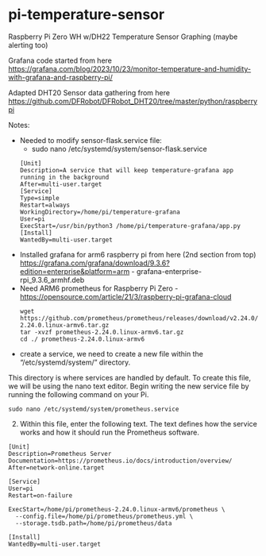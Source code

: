 # pi-temperature-sensor
Raspberry Pi Zero WH w/DH22 Temperature Sensor Graphing (maybe alerting too)

Grafana code started from here https://grafana.com/blog/2023/10/23/monitor-temperature-and-humidity-with-grafana-and-raspberry-pi/

Adapted DHT20 Sensor data gathering from here https://github.com/DFRobot/DFRobot_DHT20/tree/master/python/raspberrypi

Notes:
  * Needed to modify sensor-flask.service file:
    * sudo nano /etc/systemd/system/sensor-flask.service
     ```
     [Unit]
     Description=A service that will keep temperature-grafana app running in the background
     After=multi-user.target
     [Service]
     Type=simple
     Restart=always
     WorkingDirectory=/home/pi/temperature-grafana
     User=pi
     ExecStart=/usr/bin/python3 /home/pi/temperature-grafana/app.py
     [Install]
     WantedBy=multi-user.target
     ```
  * Installed grafana for arm6 raspberry pi from here (2nd section from top) https://grafana.com/grafana/download/9.3.6?edition=enterprise&platform=arm - grafana-enterprise-rpi_9.3.6_armhf.deb
  * Need ARM6 prometheus for Raspberry Pi Zero - https://opensource.com/article/21/3/raspberry-pi-grafana-cloud
    ```
    wget https://github.com/prometheus/prometheus/releases/download/v2.24.0/prometheus-2.24.0.linux-armv6.tar.gz
    tar -xvzf prometheus-2.24.0.linux-armv6.tar.gz
    cd ./ prometheus-2.24.0.linux-armv6
    ```
  * create a service, we need to create a new file within the “/etc/systemd/system/” directory.

  This directory is where services are handled by default.
  To create this file, we will be using the nano text editor.
  Begin writing the new service file by running the following command on your Pi.
  ```
  sudo nano /etc/systemd/system/prometheus.service
  ```
  2. Within this file, enter the following text.
  The text defines how the service works and how it should run the Prometheus software.
  ```
  [Unit]
  Description=Prometheus Server
  Documentation=https://prometheus.io/docs/introduction/overview/
  After=network-online.target
  
  [Service]
  User=pi
  Restart=on-failure
  
  ExecStart=/home/pi/prometheus-2.24.0.linux-armv6/prometheus \
    --config.file=/home/pi/prometheus/prometheus.yml \
    --storage.tsdb.path=/home/pi/prometheus/data

  [Install]
  WantedBy=multi-user.target
  ```

